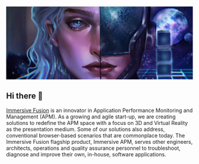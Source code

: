 ![Top](/profile/.img/top.png)

## Hi there 👋

[Immersive Fusion](https://immersivefusion.com) is an innovator in Application Performance Monitoring and Management (APM). As a growing and agile start-up, we are creating solutions to redefine the APM space with a focus on 3D and Virtual Reality as the presentation medium. Some of our solutions also address, conventional browser-based scenarios that are commonplace today. The Immersive Fusion flagship product, Immersive APM, serves other engineers, architects, operations and quality assurance personnel to troubleshoot, diagnose and improve their own, in-house, software applications.


<!--

**Here are some ideas to get you started:**

🙋‍♀️ A short introduction - what is your organization all about?
🌈 Contribution guidelines - how can the community get involved?
👩‍💻 Useful resources - where can the community find your docs? Is there anything else the community should know?
🍿 Fun facts - what does your team eat for breakfast?
🧙 Remember, you can do mighty things with the power of [Markdown](https://docs.github.com/github/writing-on-github/getting-started-with-writing-and-formatting-on-github/basic-writing-and-formatting-syntax)
-->
